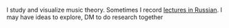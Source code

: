 I study and visualize music theory. Sometimes I record [lectures in Russian](https://t.me/keetezh/1055). I may have ideas to explore, DM to do research together
